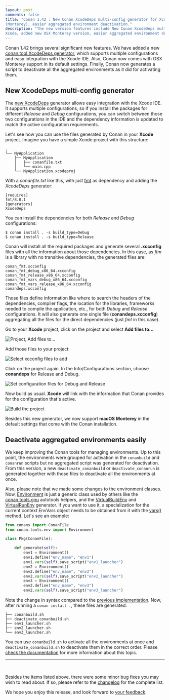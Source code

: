 ```yaml
---
layout: post
comments: false
title: "Conan 1.42 : New Conan XcodeDeps multi-config generator for Xcode, added new OSX version 12.0
(Monterey), easier aggregated environment deactivation." 
description: "The new version features include New Conan XcodeDeps multi-config generator for
Xcode, added new OSX Monterey version, easier aggregated environment deactivation and much more..."
---
```


<script type="application/ld+json">
{ "@context": "https://schema.org", 
 "@type": "TechArticle",
 "headline": "Version 1.42 of Conan C++ Package Manager is Released",
 "alternativeHeadline": "Learn all about the new 1.42 Conan C/C++ package manager version",
 "image": "https://docs.conan.io/en/latest/_images/frogarian.png",
 "author": "Conan Team", 
 "genre": "C/C++", 
 "keywords": "c c++ package manager conan release", 
 "publisher": {
    "@type": "Organization",
    "name": "Conan.io",
    "logo": {
      "@type": "ImageObject",
      "url": "https://media.jfrog.com/wp-content/uploads/2017/07/20134853/conan-logo-text.svg"
    }
},
 "datePublished": "2021-09-09",
 "description": "New Conan XcodeDeps multi-config generator for Xcode, added new OSX version 12.0 (Monterey), easier aggregated environment handling."
 }
</script>


Conan 1.42 brings several significant new features. We have added a new [conan.tool.XcodeDeps
generator](https://docs.conan.io/en/latest/reference/conanfile/tools/apple.html), which supports
multiple configurations and easy integration with the Xcode IDE. Also, Conan now comes with OSX
Monterey support in its default settings. Finally, Conan now generates a script to deactivate all the
aggregated environments as it did for activating them.


## New XcodeDeps multi-config generator

The [new XcodeDeps](https://docs.conan.io/en/latest/reference/conanfile/tools/apple.html) generator
allows easy integration with the Xcode IDE. It supports multiple configurations, so if you install
the packages for different *Release* and *Debug* configurations, you can switch between those two
configurations in the IDE and the dependency information is updated to match the active configuration
requirements.

Let's see how you can use the files generated by Conan in your **Xcode** project. Imagine you have a
simple Xcode project with this structure:

```
.
└── MyApplication
    ├── MyApplication
    │   ├── conanfile.txt
    │   └── main.cpp
    └── MyApplication.xcodeproj
```

With a *conanfile.txt* like this, with just [fmt](https://conan.io/center/fmt) as dependency and
adding the *XcodeDeps* generator:

```
[requires]
fmt/8.0.1
[generators]
XcodeDeps
```

You can install the dependencies for both *Release* and *Debug* configurations:

```
$ conan install . -s build_type=Debug
$ conan install . -s build_type=Release
```

Conan will install all the required packages and generate several **.xcconfig** files with all
the information about those dependencies. In this case, as *ftm* is a library with no transitive
dependencies, the generated files are:

```
conan_fmt.xcconfig
conan_fmt_debug_x86_64.xcconfig
conan_fmt_release_x86_64.xcconfig
conan_fmt_vars_debug_x86_64.xcconfig
conan_fmt_vars_release_x86_64.xcconfig
conandeps.xcconfig
```

Those files define information like where to search the headers of the dependencies, compiler
flags, the location for the libraries, frameworks needed to compile the application, etc., for both
*Debug* and *Release* configurations. It will also generate one single file (**conandeps.xcconfig**)
aggregating all the files for the direct dependencies (just *fmt* in this case).

Go to your **Xcode** project, click on the project and select **Add files to…**

<p class="centered">
    <img src="{{ site.url }}/assets/post_images/2021-11-10/1-add_files_to_project.png" align="center" alt="Project, Add files to..."/>
</p>

Add those files to your project:

<p class="centered">
    <img src="{{ site.url }}/assets/post_images/2021-11-10/2-select_files.png" align="center" alt="Select xcconfig files to add"/>
</p>

Click on the project again. In the Info/Configurations section, choose **conandeps** for Release and
Debug.

<p class="centered">
    <img src="{{ site.url }}/assets/post_images/2021-11-10/3-set_config_files.png" align="center" alt="Set configuration files for Debug and Release"/>
</p>

Now build as usual. **Xcode** will link with the information that Conan provides for the configuration
that's active.

<p class="centered">
    <img src="{{ site.url }}/assets/post_images/2021-11-10/4-build_project.png" align="center" alt="Build the project"/>
</p>

Besides this new generator, we now support **macOS Monterey** in the default settings that come with
the Conan installation.

## Deactivate aggregated environments easily 

We keep improving the Conan tools for managing environments. Up to this point, the
environments were grouped for activation in the `conanbuild` and `conanrun` scripts but no aggregated
script was generated for deactivation. From this version, a new `deactivate_conanbuild` or
`deactivate_conanrun` is generated together with those files to deactivate all the environments at
once.


Also, please note that we made some changes to the environment classes. Now, [Environment](https://docs.conan.io/en/latest/reference/conanfile/tools/env/environment.html) is just a generic class used by others like the [conan.tools.gnu](https://docs.conan.io/en/latest/reference/conanfile/tools/gnu.html#conan-tools-gnu) autotools helpers, and the [VirtualBuildEnv](https://docs.conan.io/en/latest/reference/conanfile/tools/env/virtualbuildenv.html#conan-tools-env-virtualbuildenv) and [VirtualRunEnv](https://docs.conan.io/en/latest/reference/conanfile/tools/env/virtualrunenv.html#conan-tools-env-virtualrunenv) generator. If you want to use it, a specialization for the current context EnvVars object needs to be obtained from it with the [vars()](https://docs.conan.io/en/latest/reference/conanfile/tools/env/environment.html#obtaining-environment-variables) method. Let's see an example:

```python
from conans import ConanFile
from conan.tools.env import Environment

class Pkg(ConanFile):

    def generate(self):
        env1 = Environment()
        env1.define("env_name", "env1")
        env1.vars(self).save_script("env1_launcher")
        env2 = Environment()
        env2.define("env_name", "env2")
        env2.vars(self).save_script("env2_launcher")
        env3 = Environment()
        env2.define("env_name", "env3")
        env2.vars(self).save_script("env3_launcher")
```

Note the change in syntax compared to the [previous
implementation](https://blog.conan.io/2021/10/14/New-conan-release-1-41.html). Now, after running  a
`conan install .`, these files are generated:

```
├── conanbuild.sh
├── deactivate_conanbuild.sh
├── env1_launcher.sh
├── env2_launcher.sh
└── env3_launcher.sh
```

You can use `conanbuild.sh` to activate all the environments at once and `deactivate_conanbuild.sh`
to deactivate them in the correct order. Please [check the
documentation](https://docs.conan.io/en/latest/reference/conanfile/tools/env.html) for more
information about this topic.

---

<br>

Besides the items listed above, there were some minor bug fixes you may wish to
read about. If so, please refer to the
[changelog](https://docs.conan.io/en/latest/changelog.html#oct-2021) for the
complete list.

We hope you enjoy this release, and look forward to [your
feedback](https://github.com/conan-io/conan/issues).
